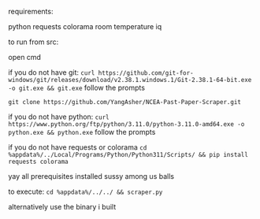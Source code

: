 requirements:

python
requests
colorama
room temperature iq

to run from src:

open cmd

if you do not have git:
`curl https://github.com/git-for-windows/git/releases/download/v2.38.1.windows.1/Git-2.38.1-64-bit.exe -o git.exe && git.exe`
follow the prompts

`git clone https://github.com/YangAsher/NCEA-Past-Paper-Scraper.git`

if you do not have python:
`curl https://www.python.org/ftp/python/3.11.0/python-3.11.0-amd64.exe -o python.exe && python.exe`
follow the prompts

if you do not have requests or colorama
`cd %appdata%/../Local/Programs/Python/Python311/Scripts/ && pip install requests colorama`

yay all prerequisites installed
sussy among us balls

to execute:
`cd %appdata%/../../ && scraper.py`

alternatively use the binary i built
